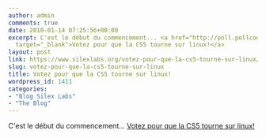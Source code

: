 ```yaml
---
author: admin
comments: true
date: 2010-01-14 07:25:56+00:00
excerpt: C'est le début du commencement... <a href="http://poll.pollcode.com/Xxah"
  target="_blank">Votez pour que la CS5 tourne sur linux!</a>
layout: post
link: https://www.silexlabs.org/votez-pour-que-la-cs5-tourne-sur-linux/
slug: votez-pour-que-la-cs5-tourne-sur-linux
title: Votez pour que la CS5 tourne sur linux!
wordpress_id: 1411
categories:
- "Blog Silex Labs"
- "The Blog"
---
```


C'est le début du commencement... [Votez pour que la CS5 tourne sur linux!](http://poll.pollcode.com/Xxah)
